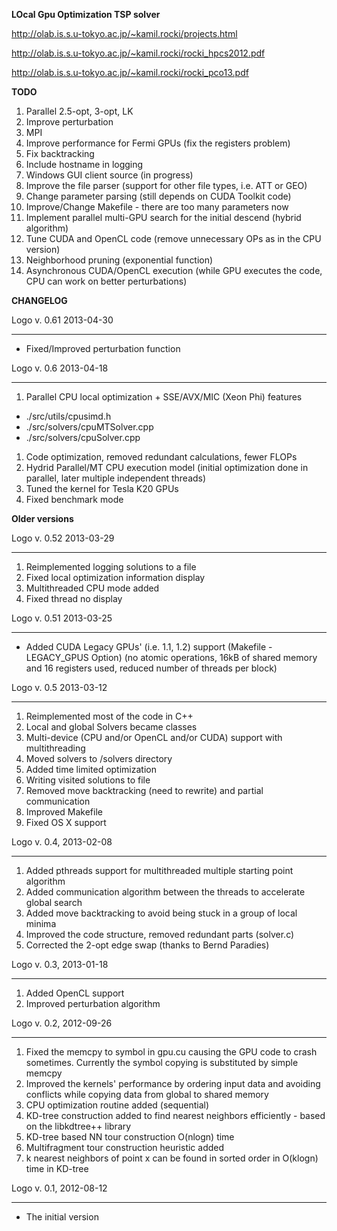 **LOcal Gpu Optimization TSP solver**

http://olab.is.s.u-tokyo.ac.jp/~kamil.rocki/projects.html

http://olab.is.s.u-tokyo.ac.jp/~kamil.rocki/rocki_hpcs2012.pdf

http://olab.is.s.u-tokyo.ac.jp/~kamil.rocki/rocki_pco13.pdf

**TODO**

  1. Parallel 2.5-opt, 3-opt, LK
  1. Improve perturbation
  1. MPI
  1. Improve performance for Fermi GPUs (fix the registers problem)
  1. Fix backtracking
  1. Include hostname in logging
  1. Windows GUI client source (in progress)
  1. Improve the file parser (support for other file types, i.e. ATT or GEO)
  1. Change parameter parsing (still depends on CUDA Toolkit code)
  1. Improve/Change Makefile - there are too many parameters now
  1. Implement parallel multi-GPU search for the initial descend (hybrid algorithm)
  1. Tune CUDA and OpenCL code (remove unnecessary OPs as in the CPU version)
  1. Neighborhood pruning (exponential function)
  1. Asynchronous CUDA/OpenCL execution (while GPU executes the code, CPU can work on better perturbations)

**CHANGELOG**

Logo v. 0.61 2013-04-30

---

- Fixed/Improved perturbation function

Logo v. 0.6 2013-04-18

---

  1. Parallel CPU local optimization + SSE/AVX/MIC (Xeon Phi) features
  * ./src/utils/cpusimd.h
  * ./src/solvers/cpuMTSolver.cpp
  * ./src/solvers/cpuSolver.cpp
  1. Code optimization, removed redundant calculations, fewer FLOPs
  1. Hydrid Parallel/MT CPU execution model (initial optimization done in parallel, later multiple independent threads)
  1. Tuned the kernel for Tesla K20 GPUs
  1. Fixed benchmark mode

**Older versions**

Logo v. 0.52 2013-03-29

---

  1. Reimplemented logging solutions to a file
  1. Fixed local optimization information display
  1. Multithreaded CPU mode added
  1. Fixed thread no display

Logo v. 0.51 2013-03-25

---

- Added CUDA Legacy GPUs' (i.e. 1.1, 1.2) support (Makefile - LEGACY\_GPUS Option) (no atomic operations, 16kB of shared memory and 16 registers used, reduced number of threads per block)

Logo v. 0.5 2013-03-12

---

  1. Reimplemented most of the code in C++
  1. Local and global Solvers became classes
  1. Multi-device (CPU and/or OpenCL and/or CUDA) support with multithreading
  1. Moved solvers to /solvers directory
  1. Added time limited optimization
  1. Writing visited solutions to file
  1. Removed move backtracking (need to rewrite) and partial communication
  1. Improved Makefile
  1. Fixed OS X support

Logo v. 0.4, 2013-02-08

---

  1. Added pthreads support for multithreaded multiple starting point algorithm
  1. Added communication algorithm between the threads to accelerate global search
  1. Added move backtracking to avoid being stuck in a group of local minima
  1. Improved the code structure, removed redundant parts (solver.c)
  1. Corrected the 2-opt edge swap (thanks to Bernd Paradies)

Logo v. 0.3, 2013-01-18

---

  1. Added OpenCL support
  1. Improved perturbation algorithm

Logo v. 0.2, 2012-09-26

---

  1. Fixed the memcpy to symbol in gpu.cu causing the GPU code to crash sometimes. Currently the symbol copying is substituted by simple memcpy
  1. Improved the kernels' performance by ordering input data and avoiding conflicts while copying data from global to shared memory
  1. CPU optimization routine added (sequential)
  1. KD-tree construction added to find nearest neighbors efficiently - based on the libkdtree++ library
  1. KD-tree based NN tour construction O(nlogn) time
  1. Multifragment tour construction heuristic added
  1. k nearest neighbors of point x can be found in sorted order in O(klogn) time in KD-tree

Logo v. 0.1, 2012-08-12

---

  * The initial version